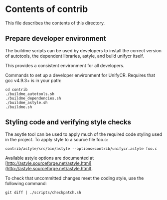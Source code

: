 # Contents of contrib

This file describes the contents of this directory.

## Prepare developer environment

The buildme scripts can be used by developers to install
the correct version of autotools, the dependent libraries,
astyle, and build unifycr itself.

This provides a consistent environment for all developers.

Commands to set up a developer environment for UnifyCR.
Requires that gcc v4.9.3+ is in your path:

    cd contrib
    ./buildme_autotools.sh
    ./buildme_dependencies.sh
    ./buildme_astyle.sh
    ./buildme.sh

## Styling code and verifying style checks

The asytle tool can be used to apply much of the required
code styling used in the project.
To apply style to a source file foo.c:

    contrib/astyle/src/bin/astyle --options=contrib/unifycr.astyle foo.c

Available astyle options are documented at [http://astyle.sourceforge.net/astyle.html](http://astyle.sourceforge.net/astyle.html).

To check that uncommitted changes meet the coding style,
use the following command:

    git diff | ./scripts/checkpatch.sh
